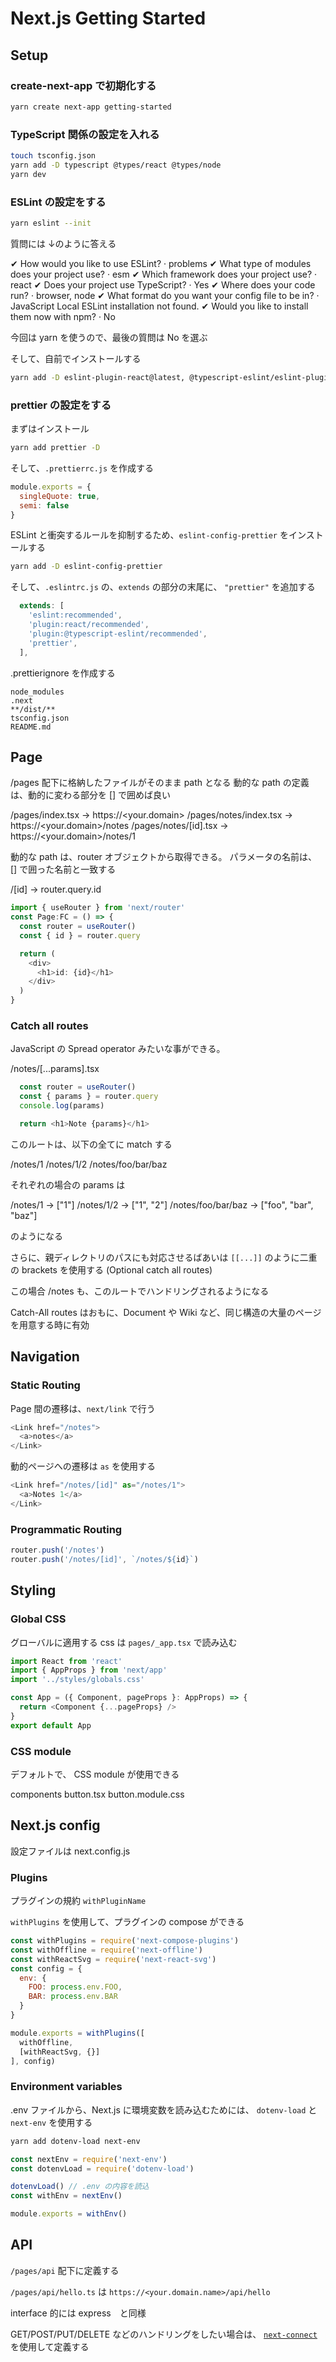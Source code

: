# Next.js Getting Started

## Setup

### create-next-app で初期化する

```bash
yarn create next-app getting-started
```

### TypeScript 関係の設定を入れる

```bash
touch tsconfig.json
yarn add -D typescript @types/react @types/node
yarn dev
```

### ESLint の設定をする

```bash
yarn eslint --init
```

質問には ↓のように答える

✔ How would you like to use ESLint? · problems
✔ What type of modules does your project use? · esm
✔ Which framework does your project use? · react
✔ Does your project use TypeScript? · Yes
✔ Where does your code run? · browser, node
✔ What format do you want your config file to be in? · JavaScript
Local ESLint installation not found.
✔ Would you like to install them now with npm? · No

今回は yarn を使うので、最後の質問は No を選ぶ

そして、自前でインストールする

```bash
yarn add -D eslint-plugin-react@latest, @typescript-eslint/eslint-plugin@latest, @typescript-eslint/parser@latest, eslint@latest
```

### prettier の設定をする

まずはインストール

```bash
yarn add prettier -D
```

そして、`.prettierrc.js` を作成する

```js
module.exports = {
  singleQuote: true,
  semi: false
}
```

ESLint と衝突するルールを抑制するため、`eslint-config-prettier` をインストールする

```bash
yarn add -D eslint-config-prettier
```

そして、`.eslintrc.js` の、`extends` の部分の末尾に、 `"prettier"` を追加する

```js
  extends: [
    'eslint:recommended',
    'plugin:react/recommended',
    'plugin:@typescript-eslint/recommended',
    'prettier',
  ],
```

.prettierignore を作成する

```text
node_modules
.next
**/dist/**
tsconfig.json
README.md
```

## Page

/pages 配下に格納したファイルがそのまま path となる
動的な path の定義は、動的に変わる部分を [] で囲めば良い

/pages/index.tsx -> https://<your.domain>
/pages/notes/index.tsx -> https://<your.domain>/notes
/pages/notes/[id].tsx -> https://<your.domain>/notes/1

動的な path は、router オブジェクトから取得できる。
パラメータの名前は、 [] で囲った名前と一致する

/[id] -> router.query.id

```typescript
import { useRouter } from 'next/router'
const Page:FC = () => {
  const router = useRouter()
  const { id } = router.query

  return (
    <div>
      <h1>id: {id}</h1>
    </div>
  )
}
```

### Catch all routes

JavaScript の Spread operator みたいな事ができる。

/notes/[...params].tsx

```typescript
  const router = useRouter()
  const { params } = router.query
  console.log(params)

  return <h1>Note {params}</h1>
```

このルートは、以下の全てに match する

/notes/1
/notes/1/2
/notes/foo/bar/baz

それぞれの場合の params は

/notes/1             -> ["1"]
/notes/1/2           -> ["1", "2"]
/notes/foo/bar/baz   -> ["foo", "bar", "baz"]

のようになる

さらに、親ディレクトリのパスにも対応させるばあいは `[[...]]` のように二重の brackets を使用する
(Optional catch all routes)

この場合 /notes も、このルートでハンドリングされるようになる

Catch-All routes はおもに、Document や Wiki など、同じ構造の大量のページを用意する時に有効

## Navigation

### Static Routing

Page 間の遷移は、`next/link` で行う

```typescript
<Link href="/notes">
  <a>notes</a>
</Link>
```

動的ページへの遷移は `as` を使用する

```typescript
<Link href="/notes/[id]" as="/notes/1">
  <a>Notes 1</a>
</Link>
```

### Programmatic Routing

```typescript
router.push('/notes')
router.push('/notes/[id]', `/notes/${id}`)
```

## Styling

### Global CSS

グローバルに適用する css は `pages/_app.tsx` で読み込む

```typescript
import React from 'react'
import { AppProps } from 'next/app'
import '../styles/globals.css'

const App = ({ Component, pageProps }: AppProps) => {
  return <Component {...pageProps} />
}
export default App
```

### CSS module

デフォルトで、 CSS module が使用できる

components
  button.tsx
  button.module.css

## Next.js config

設定ファイルは next.config.js

### Plugins

プラグインの規約 `withPluginName`

`withPlugins` を使用して、プラグインの compose ができる

```javascript
const withPlugins = require('next-compose-plugins')
const withOffline = require('next-offline')
const withReactSvg = require('next-react-svg')
const config = {
  env: {
    FOO: process.env.FOO,
    BAR: process.env.BAR
  }
}

module.exports = withPlugins([
  withOffline,
  [withReactSvg, {}]
], config)
```

### Environment variables

.env ファイルから、Next.js に環境変数を読み込むためには、
`dotenv-load` と `next-env` を使用する

```bash
yarn add dotenv-load next-env
```

```javascript
const nextEnv = require('next-env')
const dotenvLoad = require('dotenv-load')

dotenvLoad() // .env の内容を読込
const withEnv = nextEnv()

module.exports = withEnv()
```

## API

`/pages/api` 配下に定義する

`/pages/api/hello.ts` は `https://<your.domain.name>/api/hello`

interface 的には express　と同様

GET/POST/PUT/DELETE などのハンドリングをしたい場合は、 [`next-connect`](https://github.com/hoangvvo/next-connect#readme) を使用して定義する
